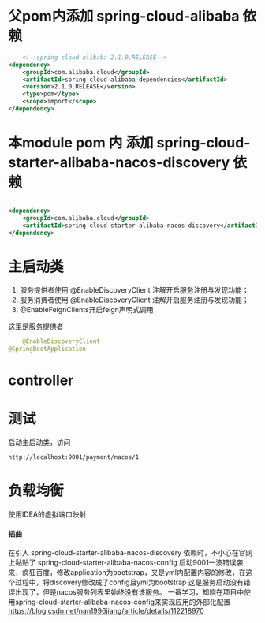 # 父pom内添加 spring-cloud-alibaba 依赖

```xml
    <!--spring cloud alibaba 2.1.0.RELEASE-->
<dependency>
    <groupId>com.alibaba.cloud</groupId>
    <artifactId>spring-cloud-alibaba-dependencies</artifactId>
    <version>2.1.0.RELEASE</version>
    <type>pom</type>
    <scope>import</scope>
</dependency>
```

# 本module pom 内 添加 spring-cloud-starter-alibaba-nacos-discovery 依赖

```xml

<dependency>
    <groupId>com.alibaba.cloud</groupId>
    <artifactId>spring-cloud-starter-alibaba-nacos-discovery</artifactId>
</dependency>
```

# 主启动类

1. 服务提供者使用 @EnableDiscoveryClient 注解开启服务注册与发现功能；
2. 服务消费者使用 @EnableDiscoveryClient 注解开启服务注册与发现功能；
3. @EnableFeignClients开启feign声明式调用

这里是服务提供者

```java
    @EnableDiscoveryClient
@SpringBootApplication
```

# controller

# 测试

启动主启动类，访问

```http request
http://localhost:9001/payment/nacos/1
```
# 负载均衡
使用IDEA的虚拟端口映射

#### 插曲

在引入 spring-cloud-starter-alibaba-nacos-discovery 依赖时，不小心在官网上黏贴了 spring-cloud-starter-alibaba-nacos-config
启动9001一波错误袭来，疯狂百度，修改application为bootstrap，又是yml内配置内容的修改，在这个过程中，将discovery修改成了config且yml为bootstrap
这是服务启动没有错误出现了，但是nacos服务列表里始终没有该服务。 一番学习，知晓在项目中使用spring-cloud-starter-alibaba-nacos-config来实现应用的外部化配置
https://blog.csdn.net/nan1996jiang/article/details/112218970